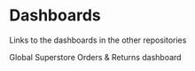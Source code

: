 # Dashboards

Links to the dashboards in the other repositories

Global Superstore Orders & Returns dashboard
